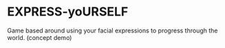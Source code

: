 # EXPRESS-yoURSELF
Game based around using your facial expressions to progress through the world. (concept demo)
